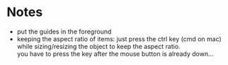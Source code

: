 # Notes

- put the guides in the foreground
- keeping the aspect ratio of items: just press the ctrl key (cmd on mac) while sizing/resizing the object to keep the aspect ratio.  
  you have to press the key after the mouse button is already down...
